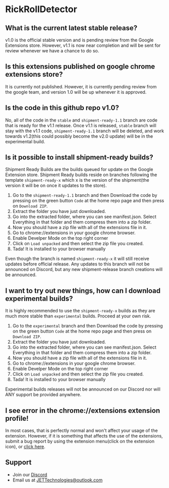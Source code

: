 # RickRollDetector

## What is the current latest stable release?

v1.0 is the official stable version and is pending review from the Google Extensions store. However, v1.1 is now near completion and will be sent for review whenever we have a chance to do so.

## Is this extensions published on google chrome extensions store?

It is currently not published. However, it is currently pending review from the google team, and version 1.0 will be up whenever it is approved. 

## Is the code in this github repo v1.0?

No, all of the code in the `stable` and `shipment-ready-1.1` branch are code that is ready for the v1.1 release. Once v1.1 is released, `stable` branch will stay with the v1.1 code, `shipment-ready-1.1` branch will be deleted, and work towards v1.2(this could possibly become the v2.0 update) will be in the experimental build.

## Is it possible to install shipment-ready builds?

Shipment Ready Builds are the builds queued for update on the Google Extension store. Shipment Ready builds reside on branches following the template `shipment-ready-x` which x is the version of the shipment(the version it will be on once it updates to the store).

1. Go to the `shipment-ready-1.1` branch and then Download the code by pressing on the green button `Code` at the home repo page and then press on `Download ZIP`.
2. Extract the folder you have just downloaded.
3. Go into the extracted folder, where you can see manifest.json. Select Everything in that folder and them compress them into a zip folder.
4. Now you should have a zip file with all of the extensions file in it.
5. Go to chrome://extensions in your google chrome browser.
6. Enable Develper Mode on the top right corner
7. Click on `Load unpacked` and then select the zip file you created.
8. Tada! It is installed to your browser manually

Even though the branch is named `shipment-ready-x` it will still receive updates before official release. Any updates to this branch will not be announced on Discord, but any new shipment-release branch creations will be announced.

## I want to try out new things, how can I download experimental builds?

It is highly recommended to use the `shipment-ready-x` builds as they are much more stable than `experimental` builds. Proceed at your own risk.

1. Go to the `experimental` branch and then Download the code by pressing on the green button `Code` at the home repo page and then press on `Download ZIP`.
2. Extract the folder you have just downloaded.
3. Go into the extracted folder, where you can see manifest.json. Select Everything in that folder and them compress them into a zip folder.
4. Now you should have a zip file with all of the extensions file in it.
5. Go to chrome://extensions in your google chrome browser.
6. Enable Develper Mode on the top right corner
7. Click on `Load unpacked` and then select the zip file you created.
8. Tada! It is installed to your browser manually

Experimental builds releases will not be announced on our Discord nor will ANY support be provided anywhere.

## I see error in the chrome://extensions extension profile!

In most cases, that is perfectly normal and won't affect your usage of the extension. However, if it is something that affects the use of the extensions, submit a bug report by using the extension menu(click on the extension icon), or [click here](https://forms.gle/wXihhprFn6PpxbGq8).

## Support

- Join our [Discord](https://discord.gg/3nfh2vxrcB)
- Email us at JETTechnologies@outlook.com
